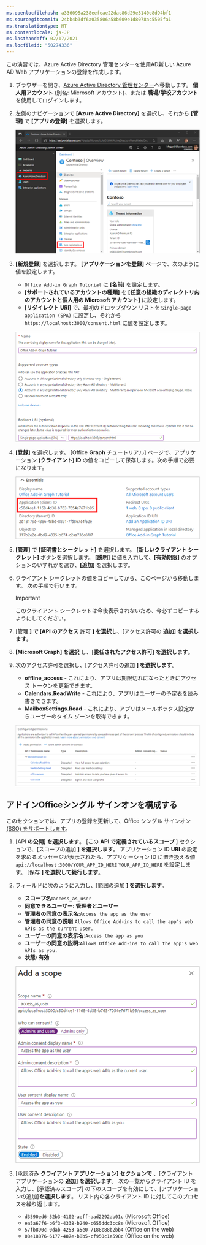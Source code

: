 ```yaml
---
ms.openlocfilehash: a336095a238eefeae22dac86d29e3140e8d94bf1
ms.sourcegitcommit: 24bb4b3df6a035806a58b609e1d8078ac5505fa1
ms.translationtype: MT
ms.contentlocale: ja-JP
ms.lasthandoff: 02/17/2021
ms.locfileid: "50274336"
---
```

<!-- markdownlint-disable MD002 MD041 -->

この演習では、Azure Active Directory 管理センターを使用AD新しい Azure AD Web アプリケーションの登録を作成します。

1. ブラウザーを開き、[Azure Active Directory 管理センター](https://aad.portal.azure.com)へ移動します。 **個人用アカウント** (別名: Microsoft アカウント)、または **職場/学校アカウント** を使用してログインします。

1. 左側のナビゲーションで **[Azure Active Directory]** を選択し、それから **[管理]** で **[アプリの登録]** を選択します。

    ![アプリの登録のスクリーンショット ](images/app-registrations.png)

1. **[新規登録]** を選択します。 **[アプリケーションを登録]** ページで、次のように値を設定します。

    - `Office Add-in Graph Tutorial` に **[名前]** を設定します。
    - **[サポートされているアカウントの種類]** を **[任意の組織のディレクトリ内のアカウントと個人用の Microsoft アカウント]** に設定します。
    - **[リダイレクト URI]** で、最初のドロップダウン リストを `Single-page application (SPA)` に設定し、それから `https://localhost:3000/consent.html` に値を設定します。

    ![[アプリケーションを登録する] ページのスクリーンショット](images/register-an-app.png)

1. **[登録]** を選択します。 [Office **Graph** チュートリアル] ページで、アプリケーション **(クライアント) ID** の値をコピーして保存します。次の手順で必要になります。

    ![新しいアプリ登録のアプリケーション ID のスクリーンショット](images/application-id.png)

1. **[管理]** で **[証明書とシークレット]** を選択します。 
            **[新しいクライアント シークレット]** ボタンを選択します。 **[説明]** に値を入力して、**[有効期限]** のオプションのいずれかを選び、**[追加]** を選択します。

1. クライアント シークレットの値をコピーしてから、このページから移動します。 次の手順で行います。

    > [!IMPORTANT]
    > このクライアント シークレットは今後表示されないため、今必ずコピーするようにしてください。

1. [管理 **] で [API のアクセス** 許可 **] を選択し**、[アクセス許可の **追加] を選択します**。

1. **[Microsoft Graph] を選択** し、[**委任されたアクセス許可] を選択します**。

1. 次のアクセス許可を選択し、[アクセス許可の追加 **] を選択します**。

    - **offline_access** - これにより、アプリは期限切れになったときにアクセス トークンを更新できます。
    - **Calendars.ReadWrite** - これにより、アプリはユーザーの予定表を読み書きできます。
    - **MailboxSettings.Read** - これにより、アプリはメールボックス設定からユーザーのタイム ゾーンを取得できます。

    ![構成されているアクセス許可のスクリーンショット](images/configured-permissions.png)

## <a name="configure-office-add-in-single-sign-on"></a>アドインOfficeシングル サインオンを構成する

このセクションでは、アプリの登録を更新して、Office シングル サインオン [(SSO) をサポートします](https://docs.microsoft.com/office/dev/add-ins/develop/sso-in-office-add-ins)。

1. [API **の公開] を選択します**。 [この **API で定義されているスコープ** ] セクションで、[スコープの追加 **] を選択します**。 アプリケーション ID **URI** の設定を求めるメッセージが表示されたら、アプリケーション ID に置き換える値 `api://localhost:3000/YOUR_APP_ID_HERE` `YOUR_APP_ID_HERE` を設定します。 [保存 **] を選択して続行します**。

1. フィールドに次のように入力し、[範囲の追加 **] を選択します**。

    - **スコープ名:**`access_as_user`
    - **同意できるユーザー: 管理者とユーザー**
    - **管理者の同意の表示名:**`Access the app as the user`
    - **管理者の同意の説明:**`Allows Office Add-ins to call the app's web APIs as the current user.`
    - **ユーザーの同意の表示名:**`Access the app as you`
    - **ユーザーの同意の説明:**`Allows Office Add-ins to call the app's web APIs as you.`
    - **状態: 有効**

    ![[範囲の追加] フォームのスクリーンショット](images/add-scope.png)

1. [承認済み **クライアント アプリケーション] セクションで** 、[クライアント アプリケーションの **追加] を選択します**。 次の一覧からクライアント ID を入力し、[承認済みスコープ] の下のスコープを有効にして、[アプリケーションの追加]**を選択します**。 リスト内の各クライアント ID に対してこのプロセスを繰り返します。

    - `d3590ed6-52b3-4102-aeff-aad2292ab01c` (Microsoft Office)
    - `ea5a67f6-b6f3-4338-b240-c655ddc3cc8e` (Microsoft Office)
    - `57fb890c-0dab-4253-a5e0-7188c88b2bb4` (Office on the web)
    - `08e18876-6177-487e-b8b5-cf950c1e598c` (Office on the web)
